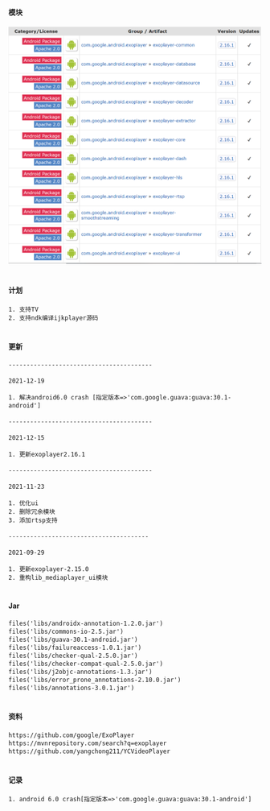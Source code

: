 #
#### 模块

![image](https://github.com/153437803/module_mediaplayer/blob/master/exoplayer.png )

#
####  计划
```
1. 支持TV
2. 支持ndk编译ijkplayer源码
```

#
#### 更新
```
----------------------------------------

2021-12-19

1. 解决android6.0 crash [指定版本=>'com.google.guava:guava:30.1-android']

----------------------------------------

2021-12-15

1. 更新exoplayer2.16.1

----------------------------------------

2021-11-23

1. 优化ui
2. 删除冗余模块
3. 添加rtsp支持

---------------------------------------

2021-09-29

1. 更新exoplayer-2.15.0
2. 重构lib_mediaplayer_ui模块
```

#
#### Jar
```
files('libs/androidx-annotation-1.2.0.jar')
files('libs/commons-io-2.5.jar')
files('libs/guava-30.1-android.jar')
files('libs/failureaccess-1.0.1.jar')
files('libs/checker-qual-2.5.0.jar')
files('libs/checker-compat-qual-2.5.0.jar')
files('libs/j2objc-annotations-1.3.jar')
files('libs/error_prone_annotations-2.10.0.jar')
files('libs/annotations-3.0.1.jar')
```

#
#### 资料
```
https://github.com/google/ExoPlayer
https://mvnrepository.com/search?q=exoplayer
https://github.com/yangchong211/YCVideoPlayer
```

#
#### 记录
```
1. android 6.0 crash[指定版本=>'com.google.guava:guava:30.1-android']
```
